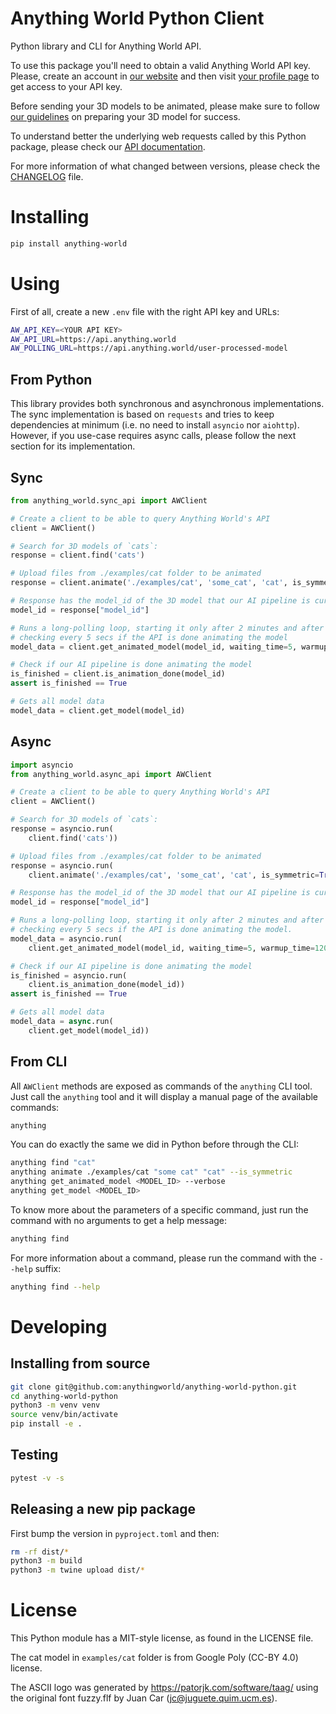 # Anything World Python Client

Python library and CLI for Anything World API.

To use this package you'll need to obtain a valid Anything World API key.
Please, create an account in
[our website](https://app.anything.world/register) and then visit
[your profile page](https://app.anything.world/profile) to
get access to your API key.

Before sending your 3D models to be animated, please make sure to follow [our guidelines](https://anything-world.gitbook.io/anything-world/api/preparing-your-3d-model)
on preparing your 3D model for success.

To understand better the underlying web requests called by this
Python package, please check our
[API documentation](https://anything-world.gitbook.io/anything-world/api/rest-api-references).

For more information of what changed between versions, please check the
[CHANGELOG](./CHANGELOG.md) file.

# Installing

```bash
pip install anything-world
```

# Using

First of all, create a new `.env` file with the right API key and URLs:

```bash
AW_API_KEY=<YOUR API KEY>
AW_API_URL=https://api.anything.world
AW_POLLING_URL=https://api.anything.world/user-processed-model
```

## From Python

This library provides both synchronous and asynchronous implementations.
The sync implementation is based on `requests` and tries to keep dependencies
at minimum (i.e. no need to install `asyncio` nor `aiohttp`). However,
if you use-case requires async calls, please follow the next section for its
implementation.

## Sync

```python
from anything_world.sync_api import AWClient

# Create a client to be able to query Anything World's API
client = AWClient()

# Search for 3D models of `cats`:
response = client.find('cats')

# Upload files from ./examples/cat folder to be animated
response = client.animate('./examples/cat', 'some_cat', 'cat', is_symmetric=True)

# Response has the model_id of the 3D model that our AI pipeline is currently animating
model_id = response["model_id"]

# Runs a long-polling loop, starting it only after 2 minutes and after that,
# checking every 5 secs if the API is done animating the model
model_data = client.get_animated_model(model_id, waiting_time=5, warmup_time=120)

# Check if our AI pipeline is done animating the model
is_finished = client.is_animation_done(model_id)
assert is_finished == True

# Gets all model data
model_data = client.get_model(model_id)
```

## Async

```python
import asyncio
from anything_world.async_api import AWClient

# Create a client to be able to query Anything World's API
client = AWClient()

# Search for 3D models of `cats`:
response = asyncio.run(
    client.find('cats'))

# Upload files from ./examples/cat folder to be animated
response = asyncio.run(
    client.animate('./examples/cat', 'some_cat', 'cat', is_symmetric=True))

# Response has the model_id of the 3D model that our AI pipeline is currently animating
model_id = response["model_id"]

# Runs a long-polling loop, starting it only after 2 minutes and after that,
# checking every 5 secs if the API is done animating the model.
model_data = asyncio.run(
    client.get_animated_model(model_id, waiting_time=5, warmup_time=120))

# Check if our AI pipeline is done animating the model
is_finished = asyncio.run(
    client.is_animation_done(model_id))
assert is_finished == True

# Gets all model data
model_data = async.run(
    client.get_model(model_id))
```

## From CLI

All `AWClient` methods are exposed as commands of the `anything` CLI tool.
Just call the `anything` tool and it will display a manual page of the
available commands:

```bash
anything
```

You can do exactly the same we did in Python before through the CLI:

```bash
anything find "cat"
anything animate ./examples/cat "some cat" "cat" --is_symmetric
anything get_animated_model <MODEL_ID> --verbose
anything get_model <MODEL_ID>
```

To know more about the parameters of a specific command, just run the
command with no arguments to get a help message:

```bash
anything find
```

For more information about a command, please run the command with the `--help`
suffix:

```bash
anything find --help
```

# Developing

## Installing from source

```bash
git clone git@github.com:anythingworld/anything-world-python.git
cd anything-world-python
python3 -m venv venv
source venv/bin/activate
pip install -e .
```

## Testing

```bash
pytest -v -s
```

## Releasing a new pip package

First bump the version in `pyproject.toml` and then:

```bash
rm -rf dist/*
python3 -m build
python3 -m twine upload dist/*
```

# License

This Python module has a MIT-style license, as found in the LICENSE file.

The cat model in `examples/cat` folder is from Google Poly (CC-BY 4.0) license.

The ASCII logo was generated by https://patorjk.com/software/taag/ using the
original font fuzzy.flf by Juan Car (jc@juguete.quim.ucm.es).
